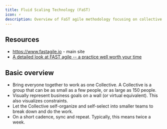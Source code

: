 ```yaml
---
title: Fluid Scaling Technology (FaST)
icon: ⚡
description: Overview of FaST agile methodology focusing on collective self-organization, visual goal representation, and short sync cycles.
---
```


## Resources

* https://www.fastagile.io - main site
* [A detailed look at FAST agile -- a practice well worth your time](https://www.rubick.com/fast-agile/)

## Basic overview

* Bring everyone together to work as one Collective. A Collective is a group that can be as small as a few people, or as large as 150 people.
* Visually represent business goals on a wall (or virtual equivalent). This also visualizes constraints.
* Let the Collective self-organize and self-select into smaller teams to break down and do the work.
* On a short cadence, sync and repeat. Typically, this means twice a week.
